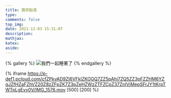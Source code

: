 ```yaml
---
title: 寶貝點滴
type:
comments: false
top_img:
date: 2021-12-03 15:31:07
description:
mathjax:
katex:
aside:
---
```


{% gallery %}
![我們一起睡著了](https://api.pcloud.com/getpubthumb?code=XZFUwAXZEknju4UwmwpuELDmrGsil0bjYMHV&linkpassword=undefined&size=768x1024&crop=0&type=auto)
{% endgallery %}

{% iframe https://p-def1.pcloud.com/cfZPkvAD9Zl6VFklZKOGQ7ZZ5pAhi7ZQ5ZZ3pFZZHM6YZqJZfHZaFZhVZ20Z8zZFpZK7Z3pZeHZWzZTFZCpZ37ZnIVjMepSFrJY1tKrpTWTpLgEvy0V/IMG_1576.mov [500] [200] %}
